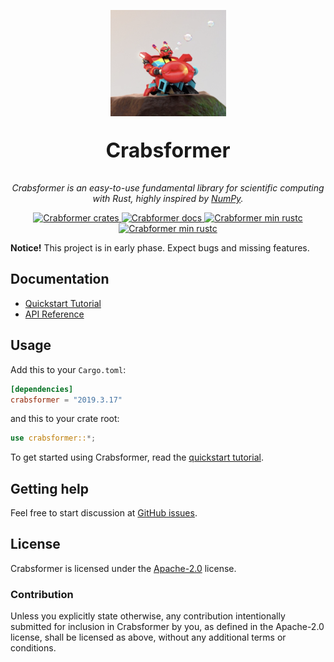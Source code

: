 <p align="center">
  <img alt="Crabsformer. Larva Island S01E06" src="crabsformer.png">
  <p align="center" style="font-size:32px;"><b>Crabsformer</b></p>
  <p align="center">
    <i>
    Crabsformer is an easy-to-use fundamental library for
    scientific computing with Rust, highly inspired by
    <a href="http://www.numpy.org/">NumPy</a>.
    </i>
  </p>
</p>

<p align="center">
  <a href="https://crates.io/crates/crabsformer">
    <img alt="Crabformer crates" src="https://img.shields.io/crates/v/crabsformer.svg?color=%23fdc452">
  </a>
  <a href="https://docs.rs/crabsformer">
    <img alt="Crabformer docs" src="https://docs.rs/crabsformer/badge.svg?color=%233b6837">
  </a>
  <a href="https://crates.io/crates/crabsformer">
    <img alt="Crabformer min rustc" src="https://img.shields.io/badge/rustc-stable-green.svg">
  </a>
  <a href="https://travis-ci.com/pyk/Crabsformer">
    <img alt="Crabformer min rustc" src="https://travis-ci.com/pyk/Crabsformer.svg?branch=master">
  </a>
</p>
 

**Notice!** This project is in early phase. Expect bugs and missing features.


## Documentation
- [Quickstart Tutorial][quickstart tutorial]
- [API Reference]

[NumPy]: http://www.numpy.org/
[API Reference]: https://docs.rs/crabsformer

## Usage
Add this to your `Cargo.toml`:

```toml
[dependencies]
crabsformer = "2019.3.17"
```

and this to your crate root:

```rust
use crabsformer::*;
```

To get started using Crabsformer, read the [quickstart tutorial].

[quickstart tutorial]:  https://docs.rs/crabsformer#quickstart-tutorial

## Getting help
Feel free to start discussion at [GitHub issues].

[Github issues]: https://github.com/pyk/crabsformer/issues/new/choose
 
## License
Crabsformer is licensed under the [Apache-2.0](./LICENSE) license.

### Contribution
Unless you explicitly state otherwise, any contribution intentionally
submitted for inclusion in Crabsformer by you, as defined in the Apache-2.0
license, shall be licensed as above, without
any additional terms or conditions.
